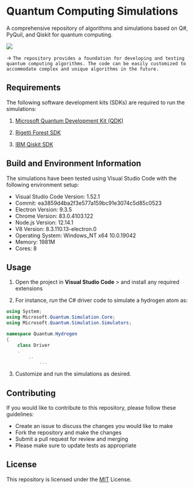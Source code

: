 # Quantum Computing Simulations

A comprehensive repository of algorithms and simulations based on Q#, PyQuil, and Qiskit for quantum computing.

![](https://github.com/sabneet95/Quantum-Computing/blob/master/bloch_anim.gif)

→ `The repository provides a foundation for developing and testing quantum computing algorithms. The code can be easily customized to accommodate complex and unique algorithms in the future.`

## Requirements

The following software development kits (SDKs) are required to run the simulations:

1. [Microsoft Quantum Development Kit (QDK)](https://www.microsoft.com/en-us/quantum/development-kit)

2. [Rigetti Forest SDK](https://pyquil-docs.rigetti.com/en/stable/start.html)

3. [IBM Qiskit SDK](https://qiskit.org/)



## Build and Environment Information

The simulations have been tested using Visual Studio Code with the following environment setup:

* Visual Studio Code Version: 1.52.1
* Commit: ea3859d4ba2f3e577a159bc91e3074c5d85c0523
* Electron Version: 9.3.5
* Chrome Version: 83.0.4103.122
* Node.js Version: 12.14.1
* V8 Version: 8.3.110.13-electron.0
* Operating System: Windows_NT x64 10.0.19042
* Memory: 1981M
* Cores: 8

## Usage

1)	Open the project in **Visual Studio Code** > and install any required extensions

2)  For instance, _run_ the C# driver code to simulate a hydrogen atom as:

```C#
using System;
using Microsoft.Quantum.Simulation.Core;
using Microsoft.Quantum.Simulation.Simulators;

namespace Quantum.Hydrogen
{
    class Driver
    .
        ..
            ...
```
3) Customize and run the simulations as desired.

## Contributing

If you would like to contribute to this repository, please follow these guidelines:

* Create an issue to discuss the changes you would like to make
* Fork the repository and make the changes
* Submit a pull request for review and merging
* Please make sure to update tests as appropriate

## License
This repository is licensed under the [MIT](https://choosealicense.com/licenses/mit/) License.
